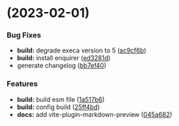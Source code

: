 #  (2023-02-01)


### Bug Fixes

* **build:** degrade execa version to 5 ([ac9cf6b](https://github.com/liting-yes/litingvue/commit/ac9cf6b17498c573c8d9a377b7435fb327bedaf0))
* **build:** install enquirer ([ed3281d](https://github.com/liting-yes/litingvue/commit/ed3281d3c0cfc44eef377d92b1520b7994de2461))
* generate changelog ([bb7ef40](https://github.com/liting-yes/litingvue/commit/bb7ef404ed7fc7558e9c196acc1476527acc06eb))


### Features

* **build:** build esm file ([1a517b6](https://github.com/liting-yes/litingvue/commit/1a517b6a1e510f5a9d8b39c04895a54648c4eb38))
* **build:** config build ([25ff4bd](https://github.com/liting-yes/litingvue/commit/25ff4bdc2a4204756a018126b7e0919b425888af))
* **docs:** add vite-plugin-markdown-preview ([045a682](https://github.com/liting-yes/litingvue/commit/045a682f7f911496526d9b3f53ad2ca12f6ec29f))



